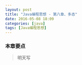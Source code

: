 ```yaml
---
layout: post
title: "Java编程思想 - 第八章、多态"
date: 2016-05-08 18:09
categories: [java]
tags: [Java编程思想]
---
```


### 本章要点

> 明天写